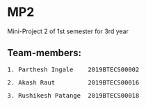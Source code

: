 # MP2
Mini-Project 2 of 1st semester for 3rd year
## Team-members:
<pre>1. Parthesh Ingale    2019BTECS00002</pre>
<pre>2. Akash Raut         2019BTECS00016</pre>
<pre>3. Rushikesh Patange  2019BTECS00018</pre>
